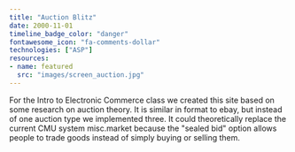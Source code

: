 ```yaml
---
title: "Auction Blitz"
date: 2000-11-01
timeline_badge_color: "danger"
fontawesome_icon: "fa-comments-dollar"
technologies: ["ASP"]
resources:
- name: featured
  src: "images/screen_auction.jpg"
---
```


For the Intro to Electronic Commerce class we created this site based on some 
research on auction theory. It is similar in format to ebay, but instead of one 
auction type we implemented three. It could theoretically replace the current CMU 
system misc.market because the "sealed bid" option allows people to trade goods 
instead of simply buying or selling them.